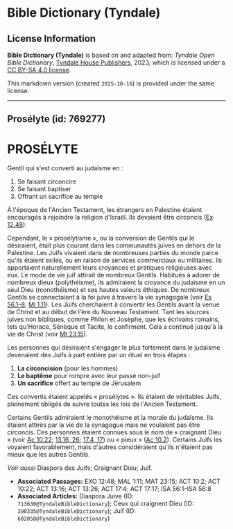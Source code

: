# Bible Dictionary (Tyndale)

## License Information

**Bible Dictionary (Tyndale)** is based on and adapted from: _Tyndale Open Bible Dictionary_, [Tyndale House Publishers](https://tyndaleopenresources.com/), 2023, which is licensed under a [CC BY-SA 4.0 license](https://creativecommons.org/licenses/by-sa/4.0/legalcode.en).

This markdown version (created `2025-10-16`) is provided under the same license.



--------------------------------

## Prosélyte (id: 769277)

PROSÉLYTE
=========

Gentil qui s'est converti au judaïsme en :

1. Se faisant circoncire
2. Se faisant baptiser
3. Offrant un sacrifice au temple

À l'époque de l'Ancien Testament, les étrangers en Palestine étaient encouragés à rejoindre la religion d'Israël. Ils devaient être circoncis ([Ex 12\.48](https://ref.ly/Exod12:48)).

Cependant, le « prosélytisme », ou la conversion de Gentils qui le désiraient, était plus courant dans les communautés juives en dehors de la Palestine. Les Juifs vivaient dans de nombreuses parties du monde parce qu'ils étaient exilés, ou en raison de services commerciaux ou militaires. Ils apportaient naturellement leurs croyances et pratiques religieuses avec eux. Le mode de vie juif attirait de nombreux Gentils. Habitués à adorer de nombreux dieux (polythéisme), ils admiraient la croyance du judaïsme en un seul Dieu (monothéisme) et ses hautes valeurs éthiques. De nombreux Gentils se connectaient à la foi juive à travers la vie synagogale (voir [Es 56\.1–8](https://ref.ly/Isa56:1-Isa56:8); [Ml 1\.11](https://ref.ly/Mal1:11)). Les Juifs cherchaient à convertir les Gentils avant la venue de Christ et au début de l'ère du Nouveau Testament. Tant les sources juives non bibliques, comme Philon et Josèphe, que les écrivains romains, tels qu'Horace, Sénèque et Tacite, le confirment. Cela a continué jusqu'à la vie de Christ (voir [Mt 23\.15](https://ref.ly/Matt23:15)).

Les personnes qui désiraient s'engager le plus fortement dans le judaïsme devenaient des Juifs à part entière par un rituel en trois étapes :

1. **La circoncision** (pour les hommes)
2. **Le baptême** pour rompre avec leur passé non\-juif
3. **Un sacrifice** offert au temple de Jérusalem

Ces convertis étaient appelés « prosélytes ». Ils étaient de véritables Juifs, pleinement obligés de suivre toutes les lois de l'Ancien Testament.

Certains Gentils admiraient le monothéisme et la morale du judaïsme. Ils étaient attirés par la vie de la synagogue mais ne voulaient pas être circoncis. Ces personnes étaient connues sous le nom de « craignant Dieu » (voir [Ac 10\.22](https://ref.ly/Acts10:22); [13\.16, 26](https://ref.ly/Acts13:16); [17\.4, 17](https://ref.ly/Acts17:4)) ou « pieux » ([Ac 10\.2](https://ref.ly/Acts10:2)). Certains Juifs les voyaient favorablement, mais d'autres considéraient qu'ils n'étaient pas mieux que les autres Gentils.

*Voir aussi* Diaspora des Juifs; Craignant Dieu; Juif.

* **Associated Passages:** EXO 12:48; MAL 1:11; MAT 23:15; ACT 10:2; ACT 10:22; ACT 13:16; ACT 13:26; ACT 17:4; ACT 17:17; ISA 56:1–ISA 56:8
* **Associated Articles:** Diaspora Juive (ID: `713630@TyndaleBibleDictionary`); Ceux qui craignent Dieu (ID: `390335@TyndaleBibleDictionary`); Juif (ID: `602058@TyndaleBibleDictionary`)

